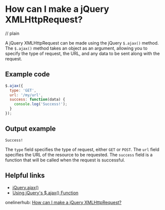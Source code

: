 # How can I make a jQuery XMLHttpRequest?
// plain

A jQuery XMLHttpRequest can be made using the jQuery `$.ajax()` method. The `$.ajax()` method takes an object as an argument, allowing you to specify the type of request, the URL, and any data to be sent along with the request.

## Example code


```js
$.ajax({
  type: 'GET',
  url: '/my/url',
  success: function(data) {
    console.log('Success!');
  }
});
```

## Output example
 `Success!`

The `type` field specifies the type of request, either `GET` or `POST`. The `url` field specifies the URL of the resource to be requested. The `success` field is a function that will be called when the request is successful.

## Helpful links

- [jQuery.ajax()](https://api.jquery.com/jquery.ajax/)
- [Using jQuery's $.ajax() Function](https://www.taniarascia.com/how-to-use-jquery-ajax-method/)

onelinerhub: [How can I make a jQuery XMLHttpRequest?](https://onelinerhub.com/jquery/how-can-i-make-a-jquery-xmlhttprequest)